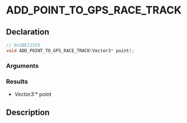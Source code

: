 # ADD_POINT_TO_GPS_RACE_TRACK

## Declaration
```cpp
// 0x5BE115FD
void ADD_POINT_TO_GPS_RACE_TRACK(Vector3* point);
```

### Arguments

### Results
- **Vector3*:** point

## Description
